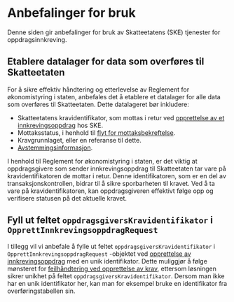 # Anbefalinger for bruk

Denne siden gir anbefalinger for bruk av Skatteetatens (SKE) tjenester for oppdragsinnkreving.

## Etablere datalager for data som overføres til Skatteetaten

For å sikre effektiv
håndtering og etterlevelse av Reglement for økonomistyring i staten, anbefales det å etablere et datalager for alle data
som overføres til Skatteetaten. Dette datalageret bør inkludere:

- Skatteetatens kravidentifikator, som mottas i retur
  ved [opprettelse av et innkrevingsoppdrag](beskrivelse-av-tjenester.md#opprett-et-innkrevingsoppdrag) hos SKE.
- Mottaksstatus, i henhold til [flyt for mottaksbekreftelse](beskrivelse-av-tjenester.md#hent-mottaksbekreftelse).
- Kravgrunnlaget, eller en referanse til dette.
- [Avstemmingsinformasjon](beskrivelse-av-tjenester.md#avstemming-av-et-innkrevingsoppdrag).

I henhold til Reglement for økonomistyring i staten, er det viktig at oppdragsgivere som sender innkrevingsoppdrag til
Skatteetaten tar vare på kravidentifikatoren de mottar i retur. Denne identifikatoren, som er en del av
transaksjonskontrollen, bidrar til å sikre sporbarheten til kravet. Ved å ta vare på kravidentifikatoren, kan
oppdragsgiveren effektivt følge opp og verifisere statusen på det aktuelle kravet.

## Fyll ut feltet `oppdragsgiversKravidentifikator` i `OpprettInnkrevingsoppdragRequest`

I tillegg vil vi anbefale å fylle ut feltet `oppdragsgiversKravidentifikator` i `OpprettInnkrevingsoppdragRequest`
-objektet ved [opprettelse av innkrevingsoppdrag](beskrivelse-av-tjenester.md#opprett-et-innkrevingsoppdrag) med en unik
identifikator. Dette muliggjør å følge mønsteret
for [feilhåndtering ved opprettelse av krav](beskrivelse-av-tjenester.md#feilhåndtering), ettersom løsningen sikrer
unikhet på feltet `oppdragsgiversKravidentifikator`. Dersom man ikke har en unik identifikator her, kan man for eksempel
bruke en identifikator fra overføringstabellen sin.



